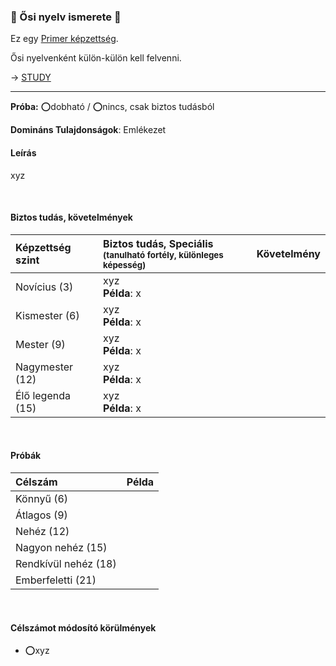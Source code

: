 ### 🔵 Ősi nyelv ismerete 🔁

Ez egy [Primer képzettség](../015_primer_szekunder_ismeretek.md).

Ősi nyelvenként külön-külön kell felvenni.

→ [STUDY](https://github.com/kaktusztea/km100/wiki/STUDY.osi.nyelv.ismerete)

---
**Próba:** ⭕dobható / ⭕nincs, csak biztos tudásból

**Domináns Tulajdonságok**: Emlékezet

#### Leírás

xyz

<br />

#### Biztos tudás, követelmények

| Képzettség szint | Biztos tudás, Speciális <br /><sub>(tanulható fortély, különleges  képesség)</sub> | Követelmény |
| :--------------- | :--------------------------------------------------------------------------------- | :---------: |
| Novícius (3)     | xyz <br /> **Példa**: x                                                            |             |
| Kismester (6)    | xyz <br /> **Példa**: x                                                            |             |
| Mester (9)       | xyz <br /> **Példa**: x                                                            |             |
| Nagymester (12)  | xyz <br /> **Példa**: x                                                            |             |
| Élő legenda (15) | xyz <br /> **Példa**: x                                                            |             |

<br />

#### Próbák

| Célszám | Példa  |
| :----------- | :----------- |
| Könnyű       (6)  | |
| Átlagos      (9)  | |
| Nehéz        (12) | |
| Nagyon nehéz (15) | |
| Rendkívül nehéz (18) | |
| Emberfeletti (21) | |

<br />

#### Célszámot módosító körülmények

- ⭕xyz
